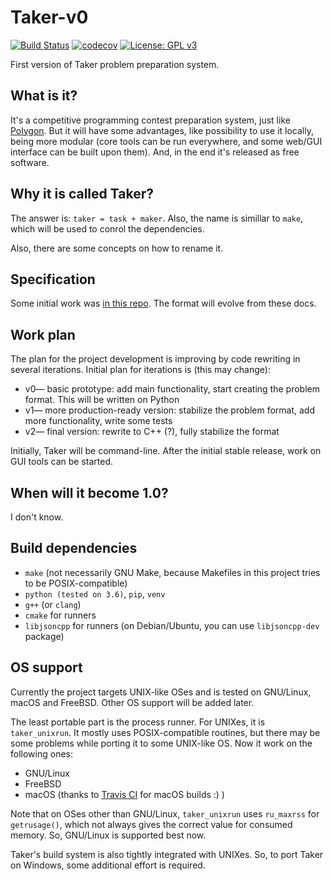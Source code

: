 # Taker-v0

[![Build Status](https://travis-ci.com/taker-project/taker_v0.svg?branch=master)](https://travis-ci.com/taker-project/taker_v0)
[![codecov](https://codecov.io/gh/taker-project/taker_v0/branch/master/graph/badge.svg)](https://codecov.io/gh/taker-project/taker_v0)
[![License: GPL v3](https://img.shields.io/badge/License-GPLv3-blue.svg)](https://www.gnu.org/licenses/gpl-3.0)

First version of Taker problem preparation system.

## What is it?

It's a competitive programming contest preparation system, just like [Polygon](https://polygon.codeforces.com). But it will have some advantages, like possibility to use it locally, being more modular (core tools can be run everywhere, and some web/GUI interface can be built upon them). And, in the end it's released as free software.

## Why it is called Taker?

The answer is: `taker = task + maker`. Also, the name is simillar to `make`, which will be used to conrol the dependencies.

Also, there are some concepts on how to rename it.

## Specification

Some initial work was [in this repo](https://github.com/taker-project/taker-specs). The format will evolve from these docs.

## Work plan

The plan for the project development is improving by code rewriting in several iterations. Initial plan for iterations is (this may change):
- v0&mdash; basic prototype: add main functionality, start creating the problem format. This will be written on Python
- v1&mdash; more production-ready version: stabilize the problem format, add more functionality, write some tests
- v2&mdash; final version: rewrite to C++ (?), fully stabilize the format

Initially, Taker will be command-line. After the initial stable release, work on GUI tools can be started.

## When will it become 1.0?

I don't know.

## Build dependencies

* `make` (not necessarily GNU Make, because Makefiles in this project tries to be POSIX-compatible)
* `python (tested on 3.6)`, `pip`, `venv`
* `g++` (or `clang`)
* `cmake` for runners
* `libjsoncpp` for runners (on Debian/Ubuntu, you can use `libjsoncpp-dev` package)

## OS support

Currently the project targets UNIX-like OSes and is tested on GNU/Linux, macOS and FreeBSD. Other OS support will be added later.

The least portable part is the process runner. For UNIXes, it is `taker_unixrun`. It mostly uses POSIX-compatible routines, but there may be some problems while porting it to some UNIX-like OS. Now it work on the following ones:

* GNU/Linux
* FreeBSD
* macOS (thanks to [Travis CI](https://travis-ci.org) for macOS builds :) )

Note that on OSes other than GNU/Linux, `taker_unixrun` uses `ru_maxrss` for `getrusage()`, which not always gives the correct value for consumed memory. So, GNU/Linux is supported best now.

Taker's build system is also tightly integrated with UNIXes. So, to port Taker on Windows, some additional effort is required.
